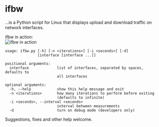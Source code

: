 ifbw
====
...is a Python script for Linux that displays upload and download traffic on network interfaces.

ifbw in action:  
![ifbw in action](https://raw.githubusercontent.com/kvaidas/ifbw/master/images/screenshot1.png)


```
usage: ifbw.py [-h] [-n <iterations>] [-i <seconds>] [-d]
               [interface [interface ...]]

positional arguments:
  interface             list of interfaces, separated by spaces, defaults to
                        all interfaces

optional arguments:
  -h, --help            show this help message and exit
  -n <iterations>       how many iterations to perform before exiting
                        (defaults to infinite)
  -i <seconds>, --interval <seconds>
                        interval between measurements
  -d                    turn on debug mode (developers only)
```


Suggestions, fixes and other help welcome.
